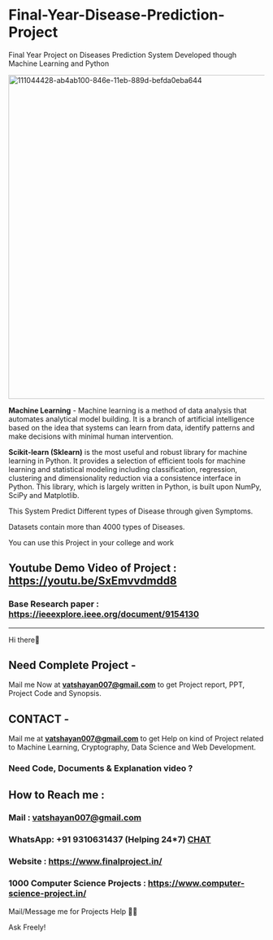 # Final-Year-Disease-Prediction-Project


Final Year Project on Diseases Prediction System Developed though Machine Learning and Python

<img width="637" alt="111044428-ab4ab100-846e-11eb-889d-befda0eba644" src="https://user-images.githubusercontent.com/28294942/209925592-71cb3afb-b531-421c-9192-c6f952e38d65.png">


**Machine Learning** - Machine learning is a method of data analysis that automates analytical model building. It is a branch of artificial intelligence based on the idea that systems can learn from data, identify patterns and make decisions with minimal human intervention.

**Scikit-learn (Sklearn)** is the most useful and robust library for machine learning in Python. It provides a selection of efficient tools for machine learning and statistical modeling including classification, regression, clustering and dimensionality reduction via a consistence interface in Python. This library, which is largely written in Python, is built upon NumPy, SciPy and Matplotlib.

This System Predict Different types of Disease through given Symptoms. 

Datasets contain more than 4000 types of Diseases. 

You can use this Project in your college and work

## Youtube Demo Video of Project : https://youtu.be/SxEmvvdmdd8

### Base Research paper : https://ieeexplore.ieee.org/document/9154130

******************************************************************************************************************************************************************
Hi there👋
## Need Complete Project  -

Mail me Now at **vatshayan007@gmail.com** to get Project report, PPT, Project Code and Synopsis.

## CONTACT -
Mail me at **vatshayan007@gmail.com** to get Help on kind of Project related to Machine Learning, Cryptography, Data Science and Web Development. 

### Need Code, Documents & Explanation video ? 

## How to Reach me :

### Mail : vatshayan007@gmail.com 

### WhatsApp: **+91 9310631437** (Helping 24*7) **[CHAT](https://wa.me/message/CHWN2AHCPMAZK1)** 

### Website : https://www.finalproject.in/

### 1000 Computer Science Projects : https://www.computer-science-project.in/

Mail/Message me for Projects Help 🙏🏻

Ask Freely!
